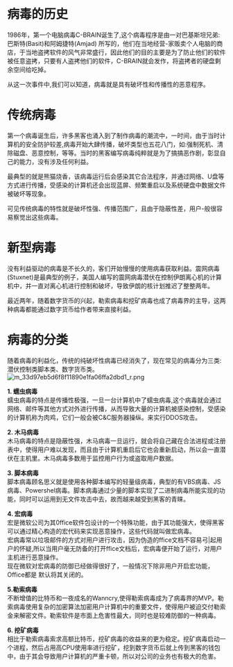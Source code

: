 
# 病毒的历史
1986年，第一个电脑病毒C-BRAIN诞生了,这个病毒程序是由一对巴基斯坦兄弟:巴斯特(Basit)和阿姆捷特(Amjad) 所写的，他们在当地经营-家贩卖个人电脑的商店，于当地盗拷软件的风气非常盛行，因此他们的目的主要是为了防止他们的软件被任意盗拷，只要有人盗拷他们的软件，C-BRAIN就会发作，将盗拷者的硬盘剩余空间给吃掉。

从这一次事件中,我们可以知道，病毒就是具有破坏性和传播性的恶意程序。


# 传统病毒
第一个病毒诞生后，许多黑客也涌入到了制作病毒的潮流中，一时间，由于当时计算机的安全防护较差,病毒开始大肆传播，破坏类型也五花八门，如:强制死机、清除磁盘、恶意控制，等等。当时的黑客编写病毒纯粹就是为了搞搞恶作剧，彰显自己的能力，没有涉及任何利益。

最典型的就是熊猫烧香，该病毒运行后会感染其它合法程序，并通过网络、U盘等方式进行传播，受感染的计算机还会出现蓝屏、频繁重启以及系统硬盘中数据文件被破坏等现象。

可见传统病毒的特性就是破坏性强、传播范围广，且由于隐蔽性差，用户-般很容易察觉出这些病毒。


# 新型病毒
没有利益驱动的病毒是不长久的，客们开始慢慢的使用病毒获取利益。震网病毒(Stuxnet)是最典型的例子，美国人编写的震网病毒潜伏在控制伊朗离心机的计算机中，并一直对离心机进行控制和破坏，导致伊朗的核计划推迟了整整两年。

最近两年，随着数字货币的兴起，勒索病毒和挖矿病毒也成了病毒界的主导，这两种病毒都能通过数字货币给作者带来直接利益。


# 病毒的分类
随着病毒的利益化，传统的纯破坏性病毒已经消失了，现在常见的病毒分为三类:潜伏控制类脚本类、数字货币类。<br />![m_33d97eb5d6f8f11890e1fa06ffa2dbd1_r.png](_img\05-应急响应/1656916134098-b3b3e0a1-68e2-4fd8-bce9-a687e6e95cdc.png)

**1. 蠕虫病毒**<br />	蠕虫病毒的特点是传播性极强，一旦一台计算机中了蠕虫病毒,这个病毒就会通过网络、邮件等其他方式对外进行传播，从而导致大量的计算机被感染控制，受感染的计算机称为肉鸡，它们一般会被C&C服务器操纵。来实行DDOS攻击。

**2. 木马病毒**<br />	木马病毒的特点是隐蔽性强，木马病毒一旦运行，就会将自己藏在合法进程或注册表中，使得用户难以发现，而且由于计算机重启后它也会重新启动，所以会一直潜伏在主机里。木马病毒多数用于监控用户行为或盗取用户数据。

**3. 脚本病毒**<br />	脚本病毒顾名思义就是使用各种脚本编写的轻量级病毒，典型的有VBS病毒、JS病毒、Powershel病毒。脚本病毒通过少量的脚本实现了二进制病毒所能实现的功能，同时可以运用到无文件攻击中去，故而越来越受到黑客的青睐。

**4. 宏病毒**<br />	宏是微软公司为其0ffice软件包设计的一个特殊功能，由于其功能强大，使得黑客可以通过精心构造的宏代码来实现恶意操作，这些代码就叫做宏病毒。<br />宏病毒常以垃圾邮件的方式对用户进行攻击，因为伪造的ffice文档不容易弓|起用户的怀疑,所以当用户毫无防备的打开ffice文档后，宏病毒便开始了运行，对用户主机进行恶意操作。<br />现在微软对宏病毒的防御已经做得很好了，一般情况下除非用户开启宏功能，Office都是 默认将其关闭的。

**5.勒索病毒**<br />	不断增值的比特币和一夜成名的Wanncry,使得勒索病毒成为了病毒界的MVP。勒索病毒使用复杂的加密算法加密用户计算机中的重要文件，使得用户被迫交付勒索金来解密文件。勒索软件是市面上危害性最大，同时也是较难防御的一种病毒。

**6. 挖矿病毒**<br />	相比于勒索病毒索求高额比特币，挖矿病毒的收益来的更为稳定。挖矿病毒启动一个进程，然后占用高CPU使用率进行挖矿，挖到数字货币后就上传到黑客的钱包中，由于其会导致用户计算机的严重卡顿，所以对公司的业务也有极大的危害。
